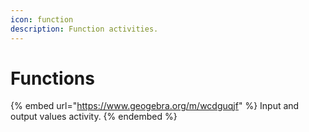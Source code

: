 ```yaml
---
icon: function
description: Function activities.
---
```


# Functions

{% embed url="https://www.geogebra.org/m/wcdguqjf" %}
Input and output values activity.
{% endembed %}
